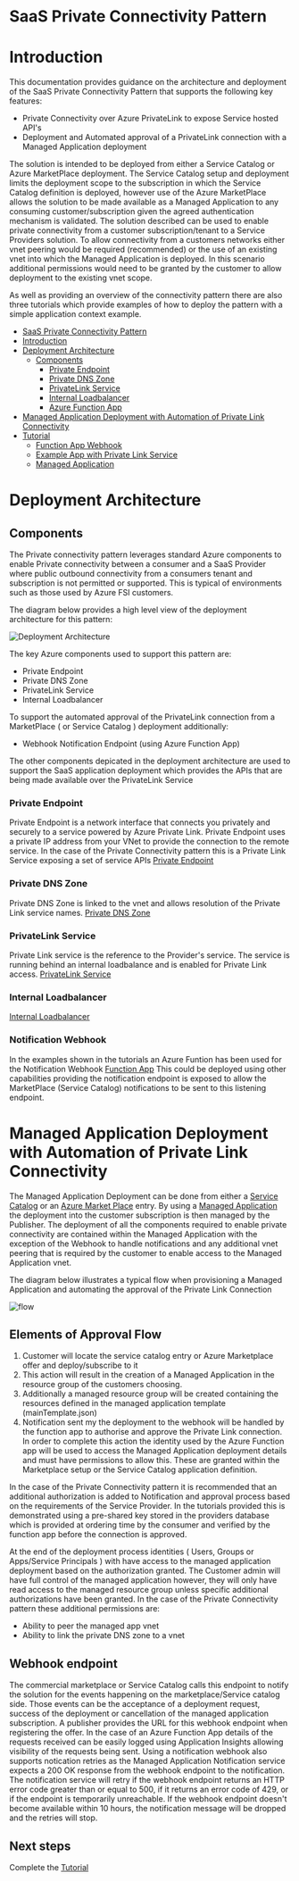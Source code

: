# SaaS Private Connectivity Pattern


# Introduction 
This documentation provides guidance on the architecture and deployment of the SaaS Private Connectivity Pattern that supports the following key features:

- Private Connectivity over Azure PrivateLink to expose Service hosted API's
- Deployment and Automated approval of a PrivateLink connection with a Managed Application deployment

The solution is intended to be deployed from either a Service Catalog or Azure MarketPlace deployment.  The Service Catalog setup and deployment limits the deployment scope to the subscription in which the Service Catalog definition is deployed, however use of the Azure MarketPlace allows the solution to be made available as a Managed Application to any consuming customer/subscription given the agreed authentication mechanism is validated.  The solution described can be used to enable private connectivity from a customer subscription/tenant to a Service Providers solution.  To allow connectivity from a customers networks either vnet peering would be required (recommended) or the use of an existing vnet into which the Managed Application is deployed.  In this scenario additional permissions would need to be granted by the customer to allow deployment to the existing vnet scope.

As well as providing an overview of the connectivity pattern there are also three tutorials which provide examples of how to deploy the pattern with a simple application context example.


- [SaaS Private Connectivity Pattern](#saas-private-connectivity-pattern)
- [Introduction](#introduction)
- [Deployment Architecture](#deployment-architecture)
  - [Components](#components)
    - [Private Endpoint](#private-endpoint)
    - [Private DNS Zone](#private-dns-zone)
    - [PrivateLink Service](#privatelink-service)
    - [Internal Loadbalancer](#internal-loadbalancer)
    - [Azure Function App](#azure-function-app)
- [Managed Application Deployment with Automation of Private Link Connectivity](#Managed-Application-Deployment-with-Automation-of-Private-Link-Connectivity)
- [Tutorial](./documentation/tutorial.md)
  - [Function App Webhook](./documentation/tutorials/tutorial1.md)
  - [Example App with Private Link Service](./documentation/tutorials/tutorial2.md)
  - [Managed Application](./documentation/tutorials/tutorial3.md)


# Deployment Architecture

## Components
The Private connectivity pattern leverages standard Azure components to enable Private connectivity between a consumer and a SaaS Provider where public outbound connectivity from a consumers tenant and subscription is not permitted or supported. This is typical of environments such as those used by Azure FSI customers.

The diagram below provides a high level view of the deployment architecture for this pattern:

![Deployment Architecture](./images/deployment_architecture.png)


The key Azure components used to support this pattern are:
- Private Endpoint
- Private DNS Zone
- PrivateLink Service
- Internal Loadbalancer

To support the automated approval of the PrivateLink connection from a MarketPlace ( or Service Catalog ) deployment additionally:
- Webhook Notification Endpoint (using Azure Function App)

The other components depicated in the deployment architecture are used to support the SaaS application deployment which provides the APIs that are being made available over the PrivateLink Service

### Private Endpoint
Private Endpoint is a network interface that connects you privately and securely to a service powered by Azure Private Link. Private Endpoint uses a private IP address from your VNet to provide the connection to the remote service.  In the case of the Private Connectivity pattern this is a Private Link Service exposing a set of service APIs
[Private Endpoint](https://docs.microsoft.com/en-us/azure/private-link/private-endpoint-overview)

### Private DNS Zone
Private DNS Zone is linked to the vnet and allows resolution of the Private Link service names.
[Private DNS Zone](https://docs.microsoft.com/en-us/azure/dns/private-dns-overview)

### PrivateLink Service
Private Link service is the reference to the Provider's service.  The service is running behind an internal loadbalance and is enabled for Private Link access.
[PrivateLink Service](https://docs.microsoft.com/en-us/azure/private-link/private-link-service-overview)

### Internal Loadbalancer
[Internal Loadbalancer](https://docs.microsoft.com/en-us/azure/load-balancer/load-balancer-overview)

### Notification Webhook
In the examples shown in the tutorials an Azure Funtion has been used for the Notification Webhook
[Function App](https://docs.microsoft.com/en-us/azure/azure-functions/functions-overview)
This could be deployed using other capabilities providing the notification endpoint is exposed to allow the MarketPlace (Service Catalog) notifications to be sent to this listening endpoint.


# Managed Application Deployment with Automation of Private Link Connectivity 

The Managed Application Deployment can be done from either a [Service Catalog](./servicecatalog.md) or an [Azure Market Place](./marketplace.md) entry.  By using a [Managed Application](https://docs.microsoft.com/en-us/azure/azure-resource-manager/managed-applications/overview) the deployment into the customer subscription is then managed by the Publisher.  The deployment of all the components required to enable private connectivity are contained within the Managed Application with the exception of the Webhook to handle notifications and any additional vnet peering that is required by the customer to enable access to the Managed Application vnet.

The diagram below illustrates a typical flow when provisioning a Managed Application and automating the approval of the Private Link Connection

![flow](./images/flow.png)

## Elements of Approval Flow

1. Customer will locate the service catalog entry or Azure Marketplace offer and deploy/subscribe to it
2. This action will result in the creation of a Managed Application in the resource group of the customers choosing.
3. Additionally a managed resource group will be created containing the resources defined in the managed application template (mainTemplate.json)
4. Notification sent my the deployment to the webhook will be handled by the function app to authorise and approve the Private Link connection. In order to complete this action the identity used by the Azure Function app will be used to access the Managed Application deployment details and must have permissions to allow this. These are granted within the Marketplace setup or the Service Catalog application definition.

In the case of the Private Connectivity pattern it is recommended that an additional authorization is added to Notification and approval process based on the requirements of the Service Provider.  In the tutorials provided this is demonstrated using a pre-shared key stored in the providers database which is provided at ordering time by the consumer and verified by the function app before the connection is approved.

At the end of the deployment process identities ( Users, Groups or Apps/Service Principals ) with have access to the managed application deployment based on the authorization granted.  The Customer admin will have full control of the managed application however, they will only have read access to the managed resource group unless specific additional authorizations have been granted.  In the case of the Private Connectivity pattern these additional permissions are:
- Ability to peer the managed app vnet
- Ability to link the private DNS zone to a vnet


## Webhook endpoint
The commercial marketplace or Service Catalog calls this endpoint to notify the solution for the events happening on the marketplace/Service catalog side. Those events can be the acceptance of a deployment request, success of the deployment or cancellation of the managed application subscription. A publisher provides the URL for this webhook endpoint when registering the offer.  In the case of an Azure Function App details of the requests received can be easily logged using Application Insights allowing visibility of the requests being sent.  Using a notification webhook also supports notication retries as the Managed Application Notification service expects a 200 OK response from the webhook endpoint to the notification. The notification service will retry if the webhook endpoint returns an HTTP error code greater than or equal to 500, if it returns an error code of 429, or if the endpoint is temporarily unreachable. If the webhook endpoint doesn't become available within 10 hours, the notification message will be dropped and the retries will stop.

## Next steps

Complete the [Tutorial](./documentation/tutorial.md)